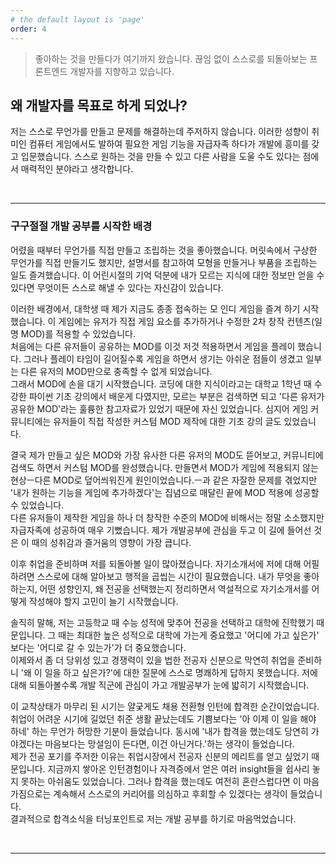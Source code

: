 ```yaml
---
# the default layout is 'page'
order: 4
---
```


> 좋아하는 것을 만들다가 여기까지 왔습니다. 끊임 없이 스스로를 되돌아보는 프론트엔드 개발자를 지향하고 있습니다.

## 왜 개발자를 목표로 하게 되었나?

저는 스스로 무언가를 만들고 문제를 해결하는데 주저하지 않습니다. 이러한 성향이 취미인 컴퓨터 게임에서도 발하여 필요한 게임 기능을 자급자족 하다가 개발에 흥미를 갖고 입문했습니다. 스스로 원하는 것을 만들 수 있고 다른 사람을 도울 수도 있다는 점에서 매력적인 분야라고 생각합니다.

<br>

---

### 구구절절 개발 공부를 시작한 배경

어렸을 때부터 무언가를 직접 만들고 조립하는 것을 좋아했습니다. 머릿속에서 구상한 무언가를 직접 만들기도 했지만, 설명서를 참고하여 모형을 만들거나 부품을 조립하는 일도 즐겨했습니다. 이 어린시절의 기억 덕분에 내가 모르는 지식에 대한 정보만 얻을 수 있다면 무엇이든 스스로 해낼 수 있다는 자신감이 있습니다.

이러한 배경에서, 대학생 때 제가 지금도 종종 접속하는 모 인디 게임을 즐겨 하기 시작했습니다. 이 게임에는 유저가 직접 게임 요소를 추가하거나 수정한 2차 창작 컨텐츠(일명 MOD)를 적용할 수 있었습니다.  
처음에는 다른 유저들이 공유하는 MOD를 이것 저것 적용하면서 게임을 플레이 했습니다. 그러나 플레이 타임이 길어질수록 게임을 하면서 생기는 아쉬운 점들이 생겼고 일부는 다른 유저의 MOD만으로 충족할 수 없게 되었습니다.  
그래서 MOD에 손을 대기 시작했습니다. 코딩에 대한 지식이라고는 대학교 1학년 때 수강한 파이썬 기초 강의에서 배운게 다였지만, 모르는 부분은 검색하면 되고 '다른 유저가 공유한 MOD'라는 훌륭한 참고자료가 있었기 때문에 자신 있었습니다. 심지어 게임 커뮤니티에는 유저들이 직접 작성한 커스텀 MOD 제작에 대한 기초 강의 글도 있었습니다.

결국 제가 만들고 싶은 MOD와 가장 유사한 다른 유저의 MOD도 뜯어보고, 커뮤니티에 검색도 하면서 커스텀 MOD를 완성했습니다. 만들면서 MOD가 게임에 적용되지 않는 현상ㅡ다른 MOD로 덮어씌워진게 원인이었습니다.ㅡ과 같은 자잘한 문제를 겪었지만 '내가 원하는 기능을 게임에 추가하겠다'는 집념으로 매달린 끝에 MOD 적용에 성공할 수 있었습니다.  
다른 유저들이 제작한 게임을 하나 더 창작한 수준의 MOD에 비해서는 정말 소소했지만 자급자족에 성공하여 매우 기뻤습니다. 제가 개발공부에 관심을 두고 이 길에 들어선 것은 이 때의 성취감과 즐거움의 영향이 가장 큽니다.

이후 취업을 준비하며 저를 되돌아볼 일이 많아졌습니다. 자기소개서에 저에 대해 어필하려면 스스로에 대해 알아보고 행적을 곱씹는 시간이 필요했습니다. 내가 무엇을 좋아하는지, 어떤 성향인지, 왜 전공을 선택했는지 정리하면서 역설적으로 자기소개서를 어떻게 작성해야 할지 고민이 늘기 시작했습니다.

솔직히 말해, 저는 고등학교 때 수능 성적에 맞추어 전공을 선택하고 대학에 진학했기 때문입니다. 그 때는 최대한 높은 성적으로 대학에 가는게 중요했고 '어디에 가고 싶은가' 보다는 '어디로 갈 수 있는가'가 더 중요했습니다.  
이제와서 좀 더 당위성 있고 경쟁력이 있을 법한 전공자 신분으로 막연히 취업을 준비하니 '왜 이 일을 하고 싶은가?'에 대한 질문에 스스로 명쾌하게 답하지 못했습니다. 저에 대해 되돌아볼수록 개발 직군에 관심이 가고 개발공부가 눈에 밟히기 시작했습니다.

이 교착상태가 마무리 된 시기는 얄궂게도 채용 전환형 인턴에 합격한 순간이었습니다. 취업이 어려운 시기에 길었던 취준 생활 끝났는데도 기쁨보다는 '아 이제 이 일을 해야 하네' 하는 무언가 허망한 기분이 들었습니다. 동시에 '내가 합격을 했는데도 당연히 가야겠다는 마음보다는 망설임이 든다면, 이건 아닌거다.'하는 생각이 들었습니다.  
 제가 전공 포기를 주저한 이유는 취업시장에서 전공자 신분의 메리트를 얻고 싶었기 때문입니다. 지금까지 쌓아온 인턴경험이나 자격증에서 얻은 여러 insight들을 쉽사리 놓지 못하는 아쉬움도 있었습니다.
그러나 합격을 했는데도 여전히 혼란스럽다면 이 마음가짐으로는 계속해서 스스로의 커리어를 의심하고 후회할 수 있겠다는 생각이 들었습니다.  
결과적으로 합격소식을 터닝포인트로 저는 개발 공부를 하기로 마음먹었습니다.

<br>

---
